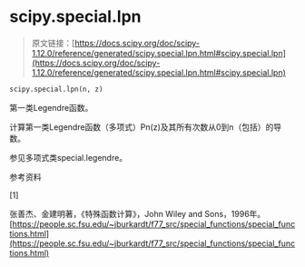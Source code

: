 # scipy.special.lpn

> 原文链接：[https://docs.scipy.org/doc/scipy-1.12.0/reference/generated/scipy.special.lpn.html#scipy.special.lpn](https://docs.scipy.org/doc/scipy-1.12.0/reference/generated/scipy.special.lpn.html#scipy.special.lpn)

```py
scipy.special.lpn(n, z)
```

第一类Legendre函数。

计算第一类Legendre函数（多项式）Pn(z)及其所有次数从0到n（包括）的导数。

参见多项式类special.legendre。

参考资料

[1]

张善杰、金建明著，《特殊函数计算》，John Wiley and Sons，1996年。[https://people.sc.fsu.edu/~jburkardt/f77_src/special_functions/special_functions.html](https://people.sc.fsu.edu/~jburkardt/f77_src/special_functions/special_functions.html)
